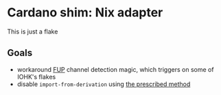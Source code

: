 # Cardano shim: Nix adapter

This is just a flake

## Goals
- workaround [FUP] channel detection magic, which triggers on some of IOHK's flakes
- disable `import-from-derivation` using [the prescribed method](manually-generating-nix-expressions)

[FUP]: https://github.com/gytis-ivaskevicius/flake-utils-plus
[manually-generating-nix-expressions]: https://input-output-hk.github.io/haskell.nix/dev/manually-generating-nix-expressions.html
